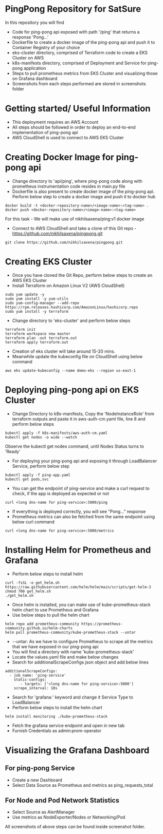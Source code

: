 # PingPong Repository for SatSure

In this repository you will find

* Code for ping-pong api exposed with path '/ping' that returns a response 'Pong...'
* Dockerfile to create a docker image of the ping-pong api and push it to Container Registry of your choice
* eks-cluster directory, comprised of Terraform code to create a EKS Cluster on AWS
* k8s-manifests directory, comprised of Deployment and Service for ping-pong application
* Steps to pull prometheus metrics from EKS Cluster and visualizing those on Grafana dashboard
* Screenshots from each steps performed are stored in screenshots folder

# Getting started/ Useful Information

* This deployment requires an AWS Account
* All steps should be followed in order to deploy an end-to-end implementation of ping-pong api
* AWS CloudShell is used to connect to AWS EKS Cluster

# Creating Docker Image for ping-pong api

* Change directory to 'api/ping', where ping-pong code along with prometheus instrumentation code resides in main.py file
* Dockerfile is also present to create docker image of the ping-pong api. Perform below step to create a docker image and push it to docker hub

```buildoutcfg
docker build -t <docker-repository-name>/<image-name>:<tag-name> .
docker push <docker-repository-name>/<image-name>:<tag-name>
```

For this task - We will make use of nikhilsaxena/ping:v1 docker image

* Connect to AWS CloudShell and take a clone of this Git repo - https://github.com/nikhilsaxena/pingpong.git

```buildoutcfg
git clone https://github.com/nikhilsaxena/pingpong.git
```

# Creating EKS Cluster

* Once you have cloned the Git Repo, perform below steps to create an AWS EKS Cluster
* Install Terraform on Amazon Linux V2 (AWS CloudShell)
```buildoutcfg
sudo yum update -y
sudo yum install -y yum-utils
sudo yum-config-manager --add-repo https://rpm.releases.hashicorp.com/AmazonLinux/hashicorp.repo
sudo yum install -y terraform
```
* Change directory to 'eks-cluster' and perform below steps
```buildoutcfg
terraform init
terraform workspace new master
terraform plan -out terraform.out
terraform apply terraform.out
```
* Creation of eks cluster will take around 15-20 mins.
* Meanwhile update the kubeconfig file on CloudShell using below command
```buildoutcfg
aws eks update-kubeconfig --name demo-eks --region us-east-1
```

# Deploying ping-pong api on EKS Cluster

* Change Directory to k8s-manifests, Copy the 'NodeInstanceRole' from terraform outputs and paste it in aws-auth-cm.yaml file, line 8 and perform below steps
```buildoutcfg
kubectl apply -f k8s-manifests/aws-auth-cm.yaml
kubectl get nodes -o wide --watch
```
Observe the kubectl get nodes command, until Nodes Status turns to 'Ready'

* For deploying your ping-pong api and exposing it through LoadBalancer Service, perform below step
```buildoutcfg
kubectl apply -f ping-app.yaml
kubectl get pods,svc
```
* You can get the endpoint of ping-service and make a curl request to check, if the app is deployed as expected or not
```buildoutcfg
curl <long dns-name for ping-service>:5000/ping
```
* If everything is deployed correctly, you will see "Pong..." response
* Prometheus metrics can also be fetched from the same endpoint using below curl command
```buildoutcfg
curl <long dns-name for ping-service>:5000/metrics
```

# Installing Helm for Prometheus and Grafana

* Perform below steps to install helm
```buildoutcfg
curl -fsSL -o get_helm.sh https://raw.githubusercontent.com/helm/helm/main/scripts/get-helm-3
chmod 700 get_helm.sh
./get_helm.sh
```

* Once helm is installed, you can make use of kube-prometheus-stack helm chart to use Prometheus and Grafana
* Use below steps to pull the helm chart

```buildoutcfg
helm repo add prometheus-community https://prometheus-community.github.io/helm-charts
helm pull prometheus-community/kube-prometheus-stack --untar
```

* --untar: As we have to configure Prometheus to scrape all the metrics that we have exposed in our ping-pong api
* You will find a directory with name 'kube-prometheus-stack'
* Locate the values.yaml file and make below changes
* Search for additionalScrapeConfigs json object and add below lines
```buildoutcfg
additionalScrapeConfigs:
  - job_name: 'ping-service'
    static-configs:
       - targets: ['<long dns-name for ping-service>:5000']
    scrape_interval: 10s
```

* Search for 'grafana:' keyword and change it Service Type to LoadBalancer
* Perform below steps to install the helm chart
```buildoutcfg
helm install monitoring ./kube-prometheus-stack
```
* Fetch the grafana service endpoint and open in new tab
* Furnish Credentials as admin:prom-operator

# Visualizing the Grafana Dashboard

## For ping-pong Service
* Create a new Dashboard
* Select Data Source as Prometheus and metrics as ping_requests_total

## For Node and Pod Network Statistics
* Select Source as AlertManager
* Use metrics as NodeExporter/Nodes or Networking/Pod

All screenshots of above steps can be found inside screenshot folder.